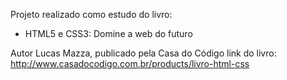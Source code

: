 Projeto realizado como estudo do livro: 

- HTML5 e CSS3: Domine a web do futuro

Autor Lucas Mazza, publicado pela Casa do Código
link do livro: http://www.casadocodigo.com.br/products/livro-html-css
